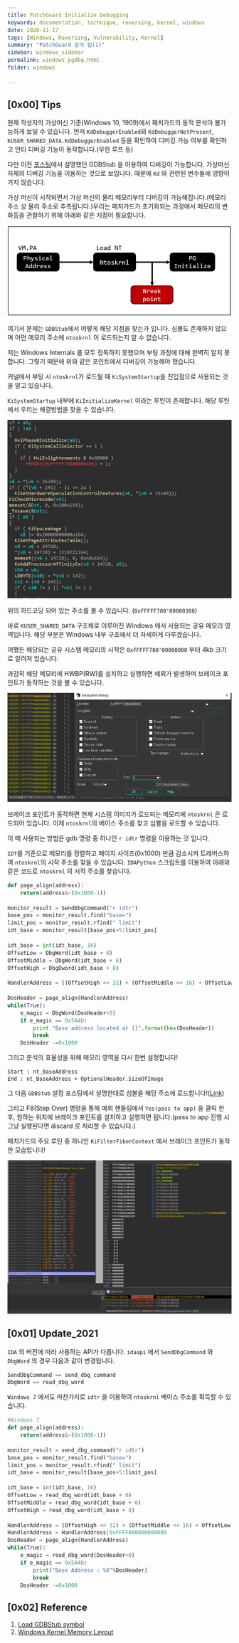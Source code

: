 ```yaml
---
title: PatchGuard Initialize Debugging
keywords: documentation, technique, reversing, kernel, windows
date: 2020-11-17
tags: [Windows, Reversing, Vulnerability, Kernel]
summary: "PatchGuard 분석 팁(1)"
sidebar: windows_sidebar
permalink: windows_pgdbg.html
folder: windows

---
```


## [0x00] Tips

현재 작성자의 가상머신 기준(Windows 10, 1909)에서 패치가드의 동적 분석이 불가능하게 보일 수 있습니다.
먼저 `KdDebuggerEnabled`와 `KdDebuggerNotPresent`, `KUSER_SHARED_DATA.KdDebuggerEnabled` 등을 확인하여 디버깅 가능 여부를 확인하고 안티 디버깅 기능이 동작합니다.(무한 루프 등)

다만 이전 [포스팅](https://shhoya.github.io/gdbstub.html)에서 설명했던 GDBStub 을 이용하여 디버깅이 가능합니다. 가상머신 자체의 디버깅 기능을 이용하는 것으로 보입니다. 때문에 `Kd` 와 관련된 변수들에 영향이 가지 않습니다.

가상 머신이 시작되면서 가상 머신의 물리 메모리부터 디버깅이 가능해집니다.(메모리 주소 상 물리 주소로 추측됩니다.)우리는 패치가드가 초기화되는 과정에서 메모리의 변화등을 관찰하기 위해 아래와 같은 지점이 필요합니다.

<img src="https://github.com/Shhoya/shhoya.github.io/blob/master/rsrc/windows/pgpre_00.png?raw=true">

여기서 문제는 `GDBStub`에서 어떻게 해당 지점을 찾는가 입니다. 심볼도 존재하지 않으며 어떤 메모리 주소에 `ntoskrnl` 이 로드되는지 알 수 없습니다.

저는 Windows Internals 를 모두 정독하지 못했으며 부팅 과정에 대해 완벽히 알지 못합니다. 그렇기 때문에 위와 같은 포인트에서 디버깅이 가능해야 했습니다.

커널에서 부팅 시 `ntoskrnl`가 로드될 때 `KiSystemStartup`을 진입점으로 사용되는 것을 알고 있습니다.

`KiSystemStartup` 내부에 `KiInitializeKernel` 이라는 루틴이 존재합니다. 해당 루틴에서 우리는 해결방법을 찾을 수 있습니다.

<img src="https://github.com/Shhoya/shhoya.github.io/blob/master/rsrc/windows/pgpre_01.png?raw=true">

위의 하드코딩 되어 있는 주소를 볼 수 있습니다. (`0xFFFFF780'00000308`)

바로 `KUSER_SHARED_DATA` 구조체로 이루어진 Windows 에서 사용되는 공유 메모리 영역입니다. 해당 부분은 Windows 내부 구조에서 더 자세하게 다루겠습니다. 

어쨌든 해당되는 공유 시스템 메모리의 시작은 `0xFFFFF780'00000000` 부터 4kb 크기로 알려져 있습니다.

과감히 해당 메모리에 HWBP(RW)를 설치하고 실행하면 예외가 발생하며 브레이크 포인트가 동작하는 것을 볼 수 있습니다.

<img src="https://github.com/Shhoya/shhoya.github.io/blob/master/rsrc/windows/pgpre_02.png?raw=true">

브레이크 포인트가 동작하면 현재 시스템 이미지가 로드되는 메모리에 `ntoskrnl` 은 로드되어 있습니다. 이제 `ntoskrnl`의 베이스 주소를 찾고 심볼을 로드할 수 있습니다.

이 때 사용되는 방법은 gdb 명령 중 하나인 `r idtr` 명령을 이용하는 것 입니다.

`IDT`를 기준으로 메모리를 정렬하고 페이지 사이즈(0x1000) 만큼 감소시켜 트레버스하여 `ntoskrnl`의 시작 주소를 찾을 수 있습니다. `IDAPython` 스크립트를 이용하여 아래와 같은 코드로 `ntoskrnl` 의 시작 주소를 찾습니다.

```python
def page_align(address):
    return(address&~(0x1000-1))

monitor_result = SendDbgCommand("r idtr")
base_pos = monitor_result.find("base=")
limit_pos = monitor_result.rfind(" limit")
idt_base = monitor_result[base_pos+5:limit_pos]

idt_base = int(idt_base, 16)
OffsetLow = DbgWord(idt_base + 0)
OffsetMiddle = DbgWord(idt_base + 6)
OffsetHigh = DbgDword(idt_base + 8)

HandlerAddress = ((OffsetHigh << 32) + (OffsetMiddle << 16) + OffsetLow)

DosHeader = page_align(HandlerAddress)
while(True):
    e_magic = DbgWord(DosHeader+0)
    if e_magic == 0x5A4D:
        print "Base address located at {}".format(hex(DosHeader))
        break
    DosHeader -=0x1000
```

그리고 분석의 효율성을 위해 메모리 영역을 다시 한번 설정합니다!

```
Start : nt_BaseAddress
End : nt_BaseAddress + OptionalHeader.SizeOfImage
```

그 다음 `GDBStub` 설정 포스팅에서 설명한대로 심볼을 해당 주소에 로드합니다!([Link](https://shhoya.github.io/gdbstub.html#0x03-load-symbol))

그리고 F8(Step Over) 명령을 통해 예외 핸들링에서 `Yes(pass to app)` 을 클릭 한 후, 원하는 위치에 브레이크 포인트를 설치하고 실행하면 됩니다.(pass to app 진행 시 그냥 실행된다면 discard 로 처리할 수 있습니다.)

패치가드의 주요 루틴 중 하나인 `KiFilterFiberContext` 에서 브레이크 포인트가 동작한 모습입니다!

<img src="https://github.com/Shhoya/shhoya.github.io/blob/master/rsrc/windows/pgpre_03.png?raw=true">

## [0x01] Update_2021

`IDA` 의 버전에 따라 사용하는 API가 다릅니다. `idaapi` 에서 `SendDbgCommand` 와 `DbgWord` 의 경우 다음과 같이 변경됩니다.

```c
SendDbgCommand == send_dbg_command
DbgWord == read_dbg_word
```

`Windows 7` 에서도 마찬가지로 `idtr` 을 이용하여 `ntoskrnl` 베이스 주소를 획득할 수 있습니다.

```python
#Windows 7 
def page_align(address):
    return(address&~(0x1000-1))

monitor_result = send_dbg_command("r idtr")
base_pos = monitor_result.find("base=")
limit_pos = monitor_result.rfind(" limit")
idt_base = monitor_result[base_pos+5:limit_pos]

idt_base = int(idt_base, 16)
OffsetLow = read_dbg_word(idt_base + 0)
OffsetMiddle = read_dbg_word(idt_base + 6)
OffsetHigh = read_dbg_word(idt_base + 8)

HandlerAddress = (OffsetHigh << 32) + (OffsetMiddle << 16) + OffsetLow
HandlerAddress = HandlerAddress|0xFFFF000000000000
DosHeader = page_align(HandlerAddress)
while(True):
    e_magic = read_dbg_word(DosHeader+0)
    if e_magic == 0x5A4D:
        print("Base Address : %X"%DosHeader)
		break
    DosHeader -=0x1000
```

## [0x02] Reference

1. [Load GDBStub symbol](https://www.triplefault.io/2017/07/loading-kernel-symbols-vmm-debugging.html)
2. [Windows Kernel Memory Layout](https://codemachine.com/article_x64kvas.html)